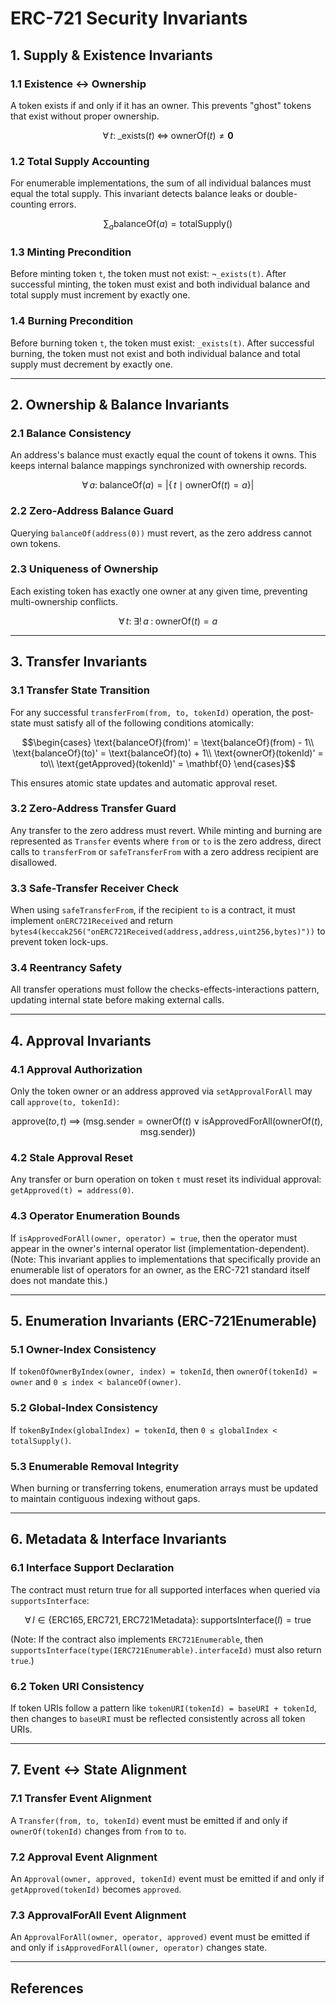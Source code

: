 # ERC-721 Security Invariants

## 1. Supply & Existence Invariants

### 1.1 Existence ↔ Ownership
A token exists if and only if it has an owner. This prevents "ghost" tokens that exist without proper ownership.

```math
\forall\,t:\; \text{\_exists}(t)\;\iff\;\text{ownerOf}(t)\neq\mathbf{0}
```

### 1.2 Total Supply Accounting
For enumerable implementations, the sum of all individual balances must equal the total supply. This invariant detects balance leaks or double-counting errors.

```math
\sum_{a}\text{balanceOf}(a) = \text{totalSupply}()
```

### 1.3 Minting Precondition
Before minting token `t`, the token must not exist: `¬_exists(t)`. After successful minting, the token must exist and both individual balance and total supply must increment by exactly one.

### 1.4 Burning Precondition  
Before burning token `t`, the token must exist: `_exists(t)`. After successful burning, the token must not exist and both individual balance and total supply must decrement by exactly one.

---

## 2. Ownership & Balance Invariants

### 2.1 Balance Consistency
An address's balance must exactly equal the count of tokens it owns. This keeps internal balance mappings synchronized with ownership records.

```math
\forall\,a:\;\text{balanceOf}(a) = \bigl|\{\,t\mid\text{ownerOf}(t)=a\}\bigr|
```

### 2.2 Zero-Address Balance Guard
Querying `balanceOf(address(0))` must revert, as the zero address cannot own tokens.

### 2.3 Uniqueness of Ownership
Each existing token has exactly one owner at any given time, preventing multi-ownership conflicts.

```math
\forall\,t:\;\exists!\,a\;:\;\text{ownerOf}(t)=a
```

---

## 3. Transfer Invariants

### 3.1 Transfer State Transition
For any successful `transferFrom(from, to, tokenId)` operation, the post-state must satisfy all of the following conditions atomically:

```math
\begin{cases}
\text{balanceOf}(from)' = \text{balanceOf}(from) - 1\\
\text{balanceOf}(to)' = \text{balanceOf}(to) + 1\\
\text{ownerOf}(tokenId)' = to\\
\text{getApproved}(tokenId)' = \mathbf{0}
\end{cases}
```

This ensures atomic state updates and automatic approval reset.

### 3.2 Zero-Address Transfer Guard
Any transfer to the zero address must revert. While minting and burning are represented as `Transfer` events where `from` or `to` is the zero address, direct calls to `transferFrom` or `safeTransferFrom` with a zero address recipient are disallowed.

### 3.3 Safe-Transfer Receiver Check
When using `safeTransferFrom`, if the recipient `to` is a contract, it must implement `onERC721Received` and return `bytes4(keccak256("onERC721Received(address,address,uint256,bytes)"))` to prevent token lock-ups.

### 3.4 Reentrancy Safety
All transfer operations must follow the checks-effects-interactions pattern, updating internal state before making external calls.

---

## 4. Approval Invariants

### 4.1 Approval Authorization
Only the token owner or an address approved via `setApprovalForAll` may call `approve(to, tokenId)`:

```math
\text{approve}(to,t)\;\implies\;\bigl(\text{msg.sender}=\text{ownerOf}(t)\;\vee\;\text{isApprovedForAll}(\text{ownerOf}(t),\text{msg.sender})\bigr)
```

### 4.2 Stale Approval Reset
Any transfer or burn operation on token `t` must reset its individual approval: `getApproved(t) = address(0)`.

### 4.3 Operator Enumeration Bounds
If `isApprovedForAll(owner, operator) = true`, then the operator must appear in the owner's internal operator list (implementation-dependent). (Note: This invariant applies to implementations that specifically provide an enumerable list of operators for an owner, as the ERC-721 standard itself does not mandate this.)

---

## 5. Enumeration Invariants (ERC-721Enumerable)

### 5.1 Owner-Index Consistency
If `tokenOfOwnerByIndex(owner, index) = tokenId`, then `ownerOf(tokenId) = owner` and `0 ≤ index < balanceOf(owner)`.

### 5.2 Global-Index Consistency  
If `tokenByIndex(globalIndex) = tokenId`, then `0 ≤ globalIndex < totalSupply()`.

### 5.3 Enumerable Removal Integrity
When burning or transferring tokens, enumeration arrays must be updated to maintain contiguous indexing without gaps.

---

## 6. Metadata & Interface Invariants

### 6.1 Interface Support Declaration
The contract must return true for all supported interfaces when queried via `supportsInterface`:

```math
\forall\,I\in\{\text{ERC165},\text{ERC721},\text{ERC721Metadata}\}:\;\text{supportsInterface}(I)=\text{true}
```

(Note: If the contract also implements `ERC721Enumerable`, then `supportsInterface(type(IERC721Enumerable).interfaceId)` must also return `true`.)

### 6.2 Token URI Consistency
If token URIs follow a pattern like `tokenURI(tokenId) = baseURI + tokenId`, then changes to `baseURI` must be reflected consistently across all token URIs.

---

## 7. Event ↔ State Alignment

### 7.1 Transfer Event Alignment
A `Transfer(from, to, tokenId)` event must be emitted if and only if `ownerOf(tokenId)` changes from `from` to `to`.

### 7.2 Approval Event Alignment  
An `Approval(owner, approved, tokenId)` event must be emitted if and only if `getApproved(tokenId)` becomes `approved`.

### 7.3 ApprovalForAll Event Alignment
An `ApprovalForAll(owner, operator, approved)` event must be emitted if and only if `isApprovedForAll(owner, operator)` changes state.

---

## References

[1]: https://github.com/crytic/properties "GitHub - crytic/properties: Pre-built security properties for common Ethereum operations"
[2]: https://www.cyfrin.io/glossary/erc-721 "Cyfrin EIP and ERC Glossary: ERC-721"
[3]: https://blog.trailofbits.com/2022/02/15/the-call-for-invariant-driven-development/ "The call for invariant-driven development - The Trail of Bits Blog"
